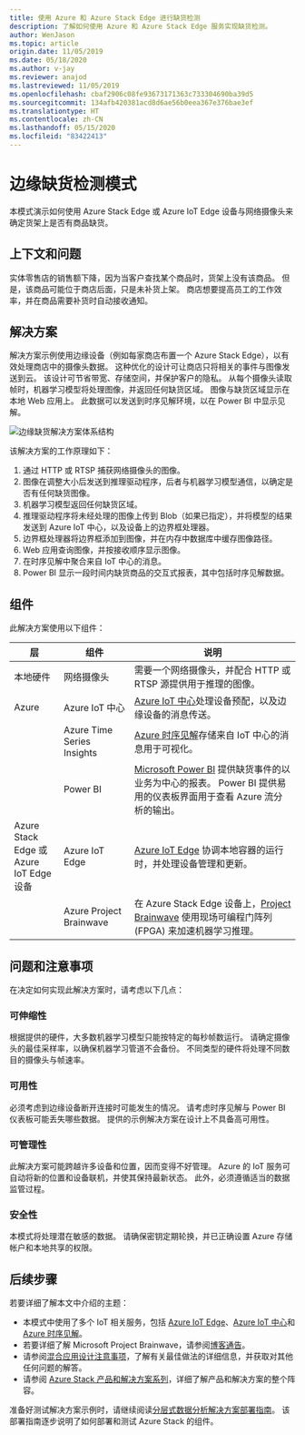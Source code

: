 ```yaml
---
title: 使用 Azure 和 Azure Stack Edge 进行缺货检测
description: 了解如何使用 Azure 和 Azure Stack Edge 服务实现缺货检测。
author: WenJason
ms.topic: article
origin.date: 11/05/2019
ms.date: 05/18/2020
ms.author: v-jay
ms.reviewer: anajod
ms.lastreviewed: 11/05/2019
ms.openlocfilehash: cbaf2906c08fe93673171363c733304690ba39d5
ms.sourcegitcommit: 134afb420381acd8d6ae56b0eea367e376bae3ef
ms.translationtype: HT
ms.contentlocale: zh-CN
ms.lasthandoff: 05/15/2020
ms.locfileid: "83422413"
---
```

# <a name="out-of-stock-detection-at-the-edge-pattern"></a>边缘缺货检测模式

本模式演示如何使用 Azure Stack Edge 或 Azure IoT Edge 设备与网络摄像头来确定货架上是否有商品缺货。

## <a name="context-and-problem"></a>上下文和问题

实体零售店的销售额下降，因为当客户查找某个商品时，货架上没有该商品。 但是，该商品可能位于商店后面，只是未补货上架。 商店想要提高员工的工作效率，并在商品需要补货时自动接收通知。

## <a name="solution"></a>解决方案

解决方案示例使用边缘设备（例如每家商店布置一个 Azure Stack Edge），以有效处理商店中的摄像头数据。 这种优化的设计可让商店只将相关的事件与图像发送到云。 该设计可节省带宽、存储空间，并保护客户的隐私。 从每个摄像头读取帧时，机器学习模型将处理图像，并返回任何缺货区域。 图像与缺货区域显示在本地 Web 应用上。 此数据可以发送到时序见解环境，以在 Power BI 中显示见解。

![边缘缺货解决方案体系结构](media/pattern-out-of-stock-at-edge/solution-architecture.png)

该解决方案的工作原理如下：

1. 通过 HTTP 或 RTSP 捕获网络摄像头的图像。
2. 图像在调整大小后发送到推理驱动程序，后者与机器学习模型通信，以确定是否有任何缺货图像。
3. 机器学习模型返回任何缺货区域。
4. 推理驱动程序将未经处理的图像上传到 Blob（如果已指定），并将模型的结果发送到 Azure IoT 中心，以及设备上的边界框处理器。
5. 边界框处理器将边界框添加到图像，并在内存中数据库中缓存图像路径。
6. Web 应用查询图像，并按接收顺序显示图像。
7. 在时序见解中聚合来自 IoT 中心的消息。
8. Power BI 显示一段时间内缺货商品的交互式报表，其中包括时序见解数据。


## <a name="components"></a>组件

此解决方案使用以下组件：

| 层 | 组件 | 说明 |
|----------|-----------|-------------|
| 本地硬件 | 网络摄像头 | 需要一个网络摄像头，并配合 HTTP 或 RTSP 源提供用于推理的图像。 |
| Azure | Azure IoT 中心 | [Azure IoT 中心](/iot-hub/)处理设备预配，以及边缘设备的消息传送。 |
|  | Azure Time Series Insights | [Azure 时序见解](/time-series-insights/)存储来自 IoT 中心的消息用于可视化。 |
|  | Power BI | [Microsoft Power BI](https://powerbi.microsoft.com/) 提供缺货事件的以业务为中心的报表。 Power BI 提供易用的仪表板界面用于查看 Azure 流分析的输出。 |
| Azure Stack Edge 或<br>Azure IoT Edge 设备 | Azure IoT Edge | [Azure IoT Edge](/iot-edge/) 协调本地容器的运行时，并处理设备管理和更新。|
| | Azure Project Brainwave | 在 Azure Stack Edge 设备上，[Project Brainwave](https://blogs.microsoft.com/ai/build-2018-project-brainwave/) 使用现场可编程门阵列 (FPGA) 来加速机器学习推理。|

## <a name="issues-and-considerations"></a>问题和注意事项

在决定如何实现此解决方案时，请考虑以下几点：

### <a name="scalability"></a>可伸缩性

根据提供的硬件，大多数机器学习模型只能按特定的每秒帧数运行。 请确定摄像头的最佳采样率，以确保机器学习管道不会备份。 不同类型的硬件将处理不同数目的摄像头与帧速率。

### <a name="availability"></a>可用性

必须考虑到边缘设备断开连接时可能发生的情况。 请考虑时序见解与 Power BI 仪表板可能丢失哪些数据。 提供的示例解决方案在设计上不具备高可用性。

### <a name="manageability"></a>可管理性

此解决方案可能跨越许多设备和位置，因而变得不好管理。 Azure 的 IoT 服务可自动将新的位置和设备联机，并使其保持最新状态。 此外，必须遵循适当的数据监管过程。

### <a name="security"></a>安全性

本模式将处理潜在敏感的数据。 请确保密钥定期轮换，并已正确设置 Azure 存储帐户和本地共享的权限。

## <a name="next-steps"></a>后续步骤

若要详细了解本文中介绍的主题：
- 本模式中使用了多个 IoT 相关服务，包括 [Azure IoT Edge](/iot-edge/)、[Azure IoT 中心](/iot-hub/)和 [Azure 时序见解](/time-series-insights/)。
- 若要详细了解 Microsoft Project Brainwave，请参阅[博客通告](https://blogs.microsoft.com/ai/build-2018-project-brainwave/)。
- 请参阅[混合应用设计注意事项](overview-app-design-considerations.md)，了解有关最佳做法的详细信息，并获取对其他任何问题的解答。
- 请参阅 [Azure Stack 产品和解决方案系列](/azure-stack)，详细了解产品和解决方案的整个阵容。

准备好测试解决方案示例时，请继续阅读[分层式数据分析解决方案部署指南](https://aka.ms/edgeinferencingdeploy)。 该部署指南逐步说明了如何部署和测试 Azure Stack 的组件。